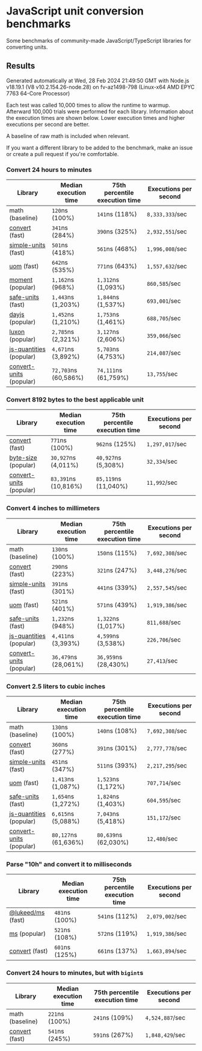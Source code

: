 # JavaScript unit conversion benchmarks

Some benchmarks of community-made JavaScript/TypeScript libraries for converting units.

## Results

<!-- beginblock(results) -->

Generated automatically at Wed, 28 Feb 2024 21:49:50 GMT with Node.js v18.19.1 (V8 v10.2.154.26-node.28) on fv-az1498-798 (Linux-x64 AMD EPYC 7763 64-Core Processor)

Each test was called 10,000 times to allow the runtime to warmup.
Afterward 100,000 trials were performed for each library.
Information about the execution times are shown below.
Lower execution times and higher executions per second are better.

A baseline of raw math is included when relevant.

If you want a different library to be added to the benchmark, make an issue or create a pull request if you're comfortable.

### Convert 24 hours to minutes

| Library                                                            | Median execution time | 75th percentile execution time | Executions per second |
| ------------------------------------------------------------------ | --------------------- | ------------------------------ | --------------------- |
| math (baseline)                                                    | `120`ns (100%)        | `141`ns (118%)                 | `8,333,333`/sec       |
| [convert](https://npmjs.com/package/convert) (fast)                | `341`ns (284%)        | `390`ns (325%)                 | `2,932,551`/sec       |
| [simple-units](https://npmjs.com/package/simple-units) (fast)      | `501`ns (418%)        | `561`ns (468%)                 | `1,996,008`/sec       |
| [uom](https://npmjs.com/package/uom) (fast)                        | `642`ns (535%)        | `771`ns (643%)                 | `1,557,632`/sec       |
| [moment](https://npmjs.com/package/moment) (popular)               | `1,162`ns (968%)      | `1,312`ns (1,093%)             | `860,585`/sec         |
| [safe-units](https://npmjs.com/package/safe-units) (fast)          | `1,443`ns (1,203%)    | `1,844`ns (1,537%)             | `693,001`/sec         |
| [dayjs](https://npmjs.com/package/dayjs) (popular)                 | `1,452`ns (1,210%)    | `1,753`ns (1,461%)             | `688,705`/sec         |
| [luxon](https://npmjs.com/package/luxon) (popular)                 | `2,785`ns (2,321%)    | `3,127`ns (2,606%)             | `359,066`/sec         |
| [js-quantities](https://npmjs.com/package/js-quantities) (popular) | `4,671`ns (3,892%)    | `5,703`ns (4,753%)             | `214,087`/sec         |
| [convert-units](https://npmjs.com/package/convert-units) (popular) | `72,703`ns (60,586%)  | `74,111`ns (61,759%)           | `13,755`/sec          |

### Convert 8192 bytes to the best applicable unit

| Library                                                            | Median execution time | 75th percentile execution time | Executions per second |
| ------------------------------------------------------------------ | --------------------- | ------------------------------ | --------------------- |
| [convert](https://npmjs.com/package/convert) (fast)                | `771`ns (100%)        | `962`ns (125%)                 | `1,297,017`/sec       |
| [byte-size](https://npmjs.com/package/byte-size) (popular)         | `30,927`ns (4,011%)   | `40,927`ns (5,308%)            | `32,334`/sec          |
| [convert-units](https://npmjs.com/package/convert-units) (popular) | `83,391`ns (10,816%)  | `85,119`ns (11,040%)           | `11,992`/sec          |

### Convert 4 inches to millimeters

| Library                                                            | Median execution time | 75th percentile execution time | Executions per second |
| ------------------------------------------------------------------ | --------------------- | ------------------------------ | --------------------- |
| math (baseline)                                                    | `130`ns (100%)        | `150`ns (115%)                 | `7,692,308`/sec       |
| [convert](https://npmjs.com/package/convert) (fast)                | `290`ns (223%)        | `321`ns (247%)                 | `3,448,276`/sec       |
| [simple-units](https://npmjs.com/package/simple-units) (fast)      | `391`ns (301%)        | `441`ns (339%)                 | `2,557,545`/sec       |
| [uom](https://npmjs.com/package/uom) (fast)                        | `521`ns (401%)        | `571`ns (439%)                 | `1,919,386`/sec       |
| [safe-units](https://npmjs.com/package/safe-units) (fast)          | `1,232`ns (948%)      | `1,322`ns (1,017%)             | `811,688`/sec         |
| [js-quantities](https://npmjs.com/package/js-quantities) (popular) | `4,411`ns (3,393%)    | `4,599`ns (3,538%)             | `226,706`/sec         |
| [convert-units](https://npmjs.com/package/convert-units) (popular) | `36,479`ns (28,061%)  | `36,959`ns (28,430%)           | `27,413`/sec          |

### Convert 2.5 liters to cubic inches

| Library                                                            | Median execution time | 75th percentile execution time | Executions per second |
| ------------------------------------------------------------------ | --------------------- | ------------------------------ | --------------------- |
| math (baseline)                                                    | `130`ns (100%)        | `140`ns (108%)                 | `7,692,308`/sec       |
| [convert](https://npmjs.com/package/convert) (fast)                | `360`ns (277%)        | `391`ns (301%)                 | `2,777,778`/sec       |
| [simple-units](https://npmjs.com/package/simple-units) (fast)      | `451`ns (347%)        | `511`ns (393%)                 | `2,217,295`/sec       |
| [uom](https://npmjs.com/package/uom) (fast)                        | `1,413`ns (1,087%)    | `1,523`ns (1,172%)             | `707,714`/sec         |
| [safe-units](https://npmjs.com/package/safe-units) (fast)          | `1,654`ns (1,272%)    | `1,824`ns (1,403%)             | `604,595`/sec         |
| [js-quantities](https://npmjs.com/package/js-quantities) (popular) | `6,615`ns (5,088%)    | `7,043`ns (5,418%)             | `151,172`/sec         |
| [convert-units](https://npmjs.com/package/convert-units) (popular) | `80,127`ns (61,636%)  | `80,639`ns (62,030%)           | `12,480`/sec          |

### Parse "10h" and convert it to milliseconds

| Library                                                   | Median execution time | 75th percentile execution time | Executions per second |
| --------------------------------------------------------- | --------------------- | ------------------------------ | --------------------- |
| [@lukeed/ms](https://npmjs.com/package/@lukeed/ms) (fast) | `481`ns (100%)        | `541`ns (112%)                 | `2,079,002`/sec       |
| [ms](https://npmjs.com/package/ms) (popular)              | `521`ns (108%)        | `572`ns (119%)                 | `1,919,386`/sec       |
| [convert](https://npmjs.com/package/convert) (fast)       | `601`ns (125%)        | `661`ns (137%)                 | `1,663,894`/sec       |

### Convert 24 hours to minutes, but with `bigint`s

| Library                                             | Median execution time | 75th percentile execution time | Executions per second |
| --------------------------------------------------- | --------------------- | ------------------------------ | --------------------- |
| math (baseline)                                     | `221`ns (100%)        | `241`ns (109%)                 | `4,524,887`/sec       |
| [convert](https://npmjs.com/package/convert) (fast) | `541`ns (245%)        | `591`ns (267%)                 | `1,848,429`/sec       |

<!-- endblock(results) -->
